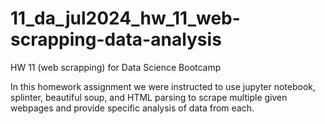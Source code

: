 # 11_da_jul2024_hw_11_web-scrapping-data-analysis
HW 11 (web scrapping) for Data Science Bootcamp


In this homework assignment we were instructed to use jupyter notebook, splinter, beautiful soup, and HTML parsing to scrape multiple given webpages and provide specific analysis of data from each. 